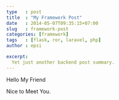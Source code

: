 ```yaml
---
type   : post
title  : "My Framework Post"
date   : 2014-05-07T09:35:15+07:00
slug   : framework-post
categories: [framework]
tags   : [flask, ror, laravel, php]
author : epsi

excerpt:
  Yet just another backend post summary.
---
```


Hello My Friend

Nice to Meet You.

